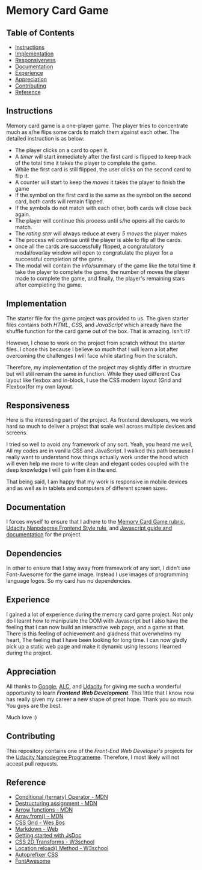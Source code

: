 # Memory Card Game

## Table of Contents

* [Instructions](#instructions)
* [Implementation](#implementation)
* [Responsiveness](#responsiveness)
* [Documentation](#documentation)
* [Experience](#experience)
* [Appreciation](#appreciation)
* [Contributing](#contributing)
* [Reference](#reference)

## Instructions
Memory card game is a one-player game. The player tries to concentrate much as s/he flips some cards to match them against each other. The detailed instruction is as below:

* The player clicks on a card to open it.
* A *timer* will start immediately after the first card is flipped to keep track of the total time it takes the player to complete the game.
* While the first card is still flipped, the user clicks on the second card to flip it.
* A counter will start to keep the *moves* it takes the player to finish the game
* If the symbol on the first card is the same as the symbol on the second card, both cards will remain flipped.
* If the symbols do not match with each other, both cards will close back again.
* The player will continue this process until s/he opens all the cards to match.
* The *rating star* will always reduce at every *5 moves* the player makes
* The process wil continue until the player is able to flip all the cards.
* once all the cards are successfully flipped, a congratulatory modal/overlay window will open to congratulate the player for a successful completion of the game.
* The modal will contain the info/summary of the game like the total time it take the player to complete the game, the number of moves the player made  to complete the game, and finally, the player's remaining stars after completing the game.

## Implementation
The starter file for the game project was provided to us. The given starter files contains both *HTML*, *CSS*, and *JavaScript* which already have the shuffle function for the card game out of the box. That is amazing. Isn't it?

However, I chose to work on the project from scratch without the starter files. I chose this because I believe so much that I will learn a lot after overcoming the challenges I will face while starting from the scratch.

Therefore, my implementation of the project may slightly differ in structure but will still remain the same in function. While they used different Css layout like flexbox and in-block, I use the CSS modern layout (Grid and Flexbox)for my own layout.

## Responsiveness
Here is the interesting part of the project. As frontend developers, we work hard so much to deliver a project that scale well across multiple devices and screens.

I tried so well to avoid any framework of any sort. Yeah, you heard me well, All my codes are in vanilla CSS and JavaScript. I walked this path because I really want to understand how things actually work under the hood which will even help me more to write clean and elegant codes coupled with the deep knowledge I will gain from it in the end.

That being said, I am happy that my work is responsive in mobile devices and as well as in tablets and computers of different screen sizes.

## Documentation
I forces myself to ensure that I adhere to the [Memory Card Game rubric](https://review.udacity.com/#!/rubrics/591/view), [Udacity Nanodegree Frontend Style rule](http://udacity.github.io/frontend-nanodegree-styleguide/index.html), and [Javascript guide and documentation](http://udacity.github.io/frontend-nanodegree-styleguide/javascript.html) for the project.

## Dependencies
In other to ensure that I stay away from framework of any sort, I didn't use Font-Awesome for the game image. Instead I use images of programming language logos. So my card has no dependencies.

## Experience
I gained a lot of experience during the memory card game project. Not only do I learnt how to manipulate the DOM with Javascript but I also have the feeling that I can now build an interactive web page, and a game at that. There is this feeling of achievement and gladness that overwhelms my heart, The feeling that I have been looking for long time. I can now gladly pick up a static web page and make it dynamic using lessons I learned during the project.

## Appreciation
All thanks to [Google](www.google.com), [ALC](https://andela.com), and [Udacity](www.udacity.com) for giving me such a wonderful opportunity to learn _**Frontend Web Development**_. This little that I know now has really given my career a new shape of great hope. Thank you so much. You guys are the best.

Much love :)

## Contributing
This repository contains one of the *Front-End Web Developer's* projects for the [Udacity Nanodegree Programeme](https://www.udacity.com/course/front-end-web-developer-nanodegree--nd001). Therefore, I most likely will not accept pull requests.

## Reference
* [Conditional (ternary) Operator - MDN](https://developer.mozilla.org/en-US/docs/Web/JavaScript/Reference/Operators/Conditional_Operator)
* [Destructuring assignment - MDN](https://developer.mozilla.org/en-US/docs/Web/JavaScript/Reference/Operators/Destructuring_assignment)
* [Arrow functions - MDN](https://developer.mozilla.org/en-US/docs/Web/JavaScript/Reference/Functions/Arrow_functions)
* [Array.from() - MDN](https://developer.mozilla.org/en-US/docs/Web/JavaScript/Reference/Global_Objects/Array/from)
* [CSS Grid - Wes Bos](https://cssgrid.io/)
* [Markdown - Web](https://masteringmarkdown.com/)
* [Getting started with JsDoc](http://usejsdoc.org/about-getting-started.html)
* [CSS 2D Transforms - W3school](https://www.w3schools.com/css/css3_2dtransforms.asp)
* [Location reload() Method - W3school](https://www.w3schools.com/jsref/met_loc_reload.asp)
* [Autoprefixer CSS](http://autoprefixer.github.io)
* [FontAwesome](https://fontawesome.com/)